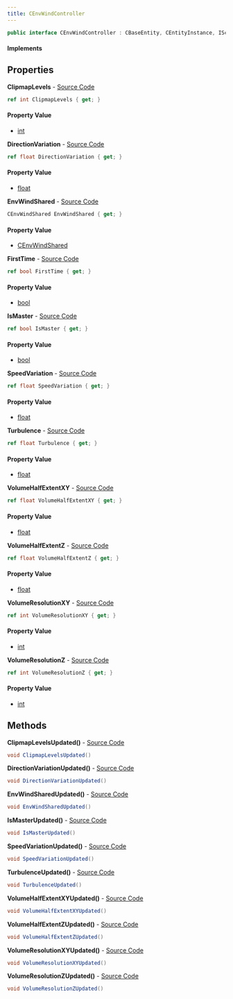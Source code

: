 ```yaml
---
title: CEnvWindController
---
```


```csharp
public interface CEnvWindController : CBaseEntity, CEntityInstance, ISchemaClass<CEntityInstance>, ISchemaClass<CBaseEntity>, ISchemaClass<CEnvWindController>, ISchemaField, ISchemaClass, INativeHandle
```

#### Implements

## Properties

**ClipmapLevels** - [Source Code](https://github.com/swiftly-solution/swiftlys2/blob/main/managed/src/SwiftlyS2.Generated/Schemas/Interfaces/CEnvWindController.cs#L32)

```csharp
ref int ClipmapLevels { get; }
```

#### Property Value

- [int](https://learn.microsoft.com/dotnet/api/system.int32)

**DirectionVariation** - [Source Code](https://github.com/swiftly-solution/swiftlys2/blob/main/managed/src/SwiftlyS2.Generated/Schemas/Interfaces/CEnvWindController.cs#L18)

```csharp
ref float DirectionVariation { get; }
```

#### Property Value

- [float](https://learn.microsoft.com/dotnet/api/system.single)

**EnvWindShared** - [Source Code](https://github.com/swiftly-solution/swiftlys2/blob/main/managed/src/SwiftlyS2.Generated/Schemas/Interfaces/CEnvWindController.cs#L16)

```csharp
CEnvWindShared EnvWindShared { get; }
```

#### Property Value

- [CEnvWindShared](/docs/api/shared/schemadefinitions/cenvwindshared)

**FirstTime** - [Source Code](https://github.com/swiftly-solution/swiftlys2/blob/main/managed/src/SwiftlyS2.Generated/Schemas/Interfaces/CEnvWindController.cs#L36)

```csharp
ref bool FirstTime { get; }
```

#### Property Value

- [bool](https://learn.microsoft.com/dotnet/api/system.boolean)

**IsMaster** - [Source Code](https://github.com/swiftly-solution/swiftlys2/blob/main/managed/src/SwiftlyS2.Generated/Schemas/Interfaces/CEnvWindController.cs#L34)

```csharp
ref bool IsMaster { get; }
```

#### Property Value

- [bool](https://learn.microsoft.com/dotnet/api/system.boolean)

**SpeedVariation** - [Source Code](https://github.com/swiftly-solution/swiftlys2/blob/main/managed/src/SwiftlyS2.Generated/Schemas/Interfaces/CEnvWindController.cs#L20)

```csharp
ref float SpeedVariation { get; }
```

#### Property Value

- [float](https://learn.microsoft.com/dotnet/api/system.single)

**Turbulence** - [Source Code](https://github.com/swiftly-solution/swiftlys2/blob/main/managed/src/SwiftlyS2.Generated/Schemas/Interfaces/CEnvWindController.cs#L22)

```csharp
ref float Turbulence { get; }
```

#### Property Value

- [float](https://learn.microsoft.com/dotnet/api/system.single)

**VolumeHalfExtentXY** - [Source Code](https://github.com/swiftly-solution/swiftlys2/blob/main/managed/src/SwiftlyS2.Generated/Schemas/Interfaces/CEnvWindController.cs#L24)

```csharp
ref float VolumeHalfExtentXY { get; }
```

#### Property Value

- [float](https://learn.microsoft.com/dotnet/api/system.single)

**VolumeHalfExtentZ** - [Source Code](https://github.com/swiftly-solution/swiftlys2/blob/main/managed/src/SwiftlyS2.Generated/Schemas/Interfaces/CEnvWindController.cs#L26)

```csharp
ref float VolumeHalfExtentZ { get; }
```

#### Property Value

- [float](https://learn.microsoft.com/dotnet/api/system.single)

**VolumeResolutionXY** - [Source Code](https://github.com/swiftly-solution/swiftlys2/blob/main/managed/src/SwiftlyS2.Generated/Schemas/Interfaces/CEnvWindController.cs#L28)

```csharp
ref int VolumeResolutionXY { get; }
```

#### Property Value

- [int](https://learn.microsoft.com/dotnet/api/system.int32)

**VolumeResolutionZ** - [Source Code](https://github.com/swiftly-solution/swiftlys2/blob/main/managed/src/SwiftlyS2.Generated/Schemas/Interfaces/CEnvWindController.cs#L30)

```csharp
ref int VolumeResolutionZ { get; }
```

#### Property Value

- [int](https://learn.microsoft.com/dotnet/api/system.int32)

## Methods

**ClipmapLevelsUpdated()** - [Source Code](https://github.com/swiftly-solution/swiftlys2/blob/main/managed/src/SwiftlyS2.Generated/Schemas/Interfaces/CEnvWindController.cs#L46)

```csharp
void ClipmapLevelsUpdated()
```

**DirectionVariationUpdated()** - [Source Code](https://github.com/swiftly-solution/swiftlys2/blob/main/managed/src/SwiftlyS2.Generated/Schemas/Interfaces/CEnvWindController.cs#L39)

```csharp
void DirectionVariationUpdated()
```

**EnvWindSharedUpdated()** - [Source Code](https://github.com/swiftly-solution/swiftlys2/blob/main/managed/src/SwiftlyS2.Generated/Schemas/Interfaces/CEnvWindController.cs#L38)

```csharp
void EnvWindSharedUpdated()
```

**IsMasterUpdated()** - [Source Code](https://github.com/swiftly-solution/swiftlys2/blob/main/managed/src/SwiftlyS2.Generated/Schemas/Interfaces/CEnvWindController.cs#L47)

```csharp
void IsMasterUpdated()
```

**SpeedVariationUpdated()** - [Source Code](https://github.com/swiftly-solution/swiftlys2/blob/main/managed/src/SwiftlyS2.Generated/Schemas/Interfaces/CEnvWindController.cs#L40)

```csharp
void SpeedVariationUpdated()
```

**TurbulenceUpdated()** - [Source Code](https://github.com/swiftly-solution/swiftlys2/blob/main/managed/src/SwiftlyS2.Generated/Schemas/Interfaces/CEnvWindController.cs#L41)

```csharp
void TurbulenceUpdated()
```

**VolumeHalfExtentXYUpdated()** - [Source Code](https://github.com/swiftly-solution/swiftlys2/blob/main/managed/src/SwiftlyS2.Generated/Schemas/Interfaces/CEnvWindController.cs#L42)

```csharp
void VolumeHalfExtentXYUpdated()
```

**VolumeHalfExtentZUpdated()** - [Source Code](https://github.com/swiftly-solution/swiftlys2/blob/main/managed/src/SwiftlyS2.Generated/Schemas/Interfaces/CEnvWindController.cs#L43)

```csharp
void VolumeHalfExtentZUpdated()
```

**VolumeResolutionXYUpdated()** - [Source Code](https://github.com/swiftly-solution/swiftlys2/blob/main/managed/src/SwiftlyS2.Generated/Schemas/Interfaces/CEnvWindController.cs#L44)

```csharp
void VolumeResolutionXYUpdated()
```

**VolumeResolutionZUpdated()** - [Source Code](https://github.com/swiftly-solution/swiftlys2/blob/main/managed/src/SwiftlyS2.Generated/Schemas/Interfaces/CEnvWindController.cs#L45)

```csharp
void VolumeResolutionZUpdated()
```

